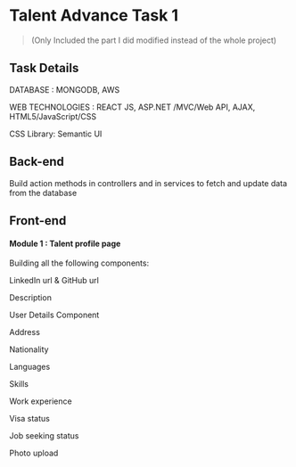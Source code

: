 # Talent Advance Task 1
> (Only Included the part I did modified instead of the whole project)

## Task Details

DATABASE : MONGODB, AWS

WEB TECHNOLOGIES : REACT JS, ASP.NET /MVC/Web API, AJAX, HTML5/JavaScript/CSS

CSS Library: Semantic UI

## Back-end

Build action methods in controllers and in services to fetch and update data from the database

## Front-end

#### Module 1 : Talent profile page

Building all the following components:

LinkedIn url & GitHub url

Description

User Details Component

Address

Nationality

Languages

Skills

Work experience

Visa status

Job seeking status

Photo upload

